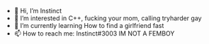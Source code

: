 - 👋 Hi, I’m Instinct
- 👀 I’m interested in C++, fucking your mom, calling tryharder gay
- 🌱 I’m currently learning How to find a girlfriend fast
- 📫 How to reach me: Instinct#3003
IM NOT A FEMBOY
